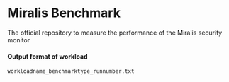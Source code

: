 # Miralis Benchmark

The official repository to measure the performance of the Miralis security monitor

#### Output format of workload

```bash
workloadname_benchmarktype_runnumber.txt
```